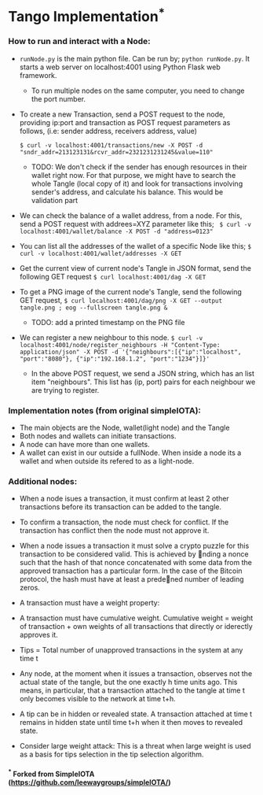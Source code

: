 # Tango Implementation<sup>*</sup>

### How to run and interact with a Node:

* `runNode.py` is the main python file. Can be run by; `python runNode.py`. It starts a web server on localhost:4001 using Python Flask web framework. 

	* To run multiple nodes on the same computer, you need to change the port number.

* To create a new Transaction, send a POST request to the node, providing ip:port and transaction as POST request parameters as follows,
(i.e: sender address, receivers address, value)

    ` $ curl -v localhost:4001/transactions/new -X POST -d "sndr_addr=213123131&rcvr_addr=2321231231245&value=110" `

    * TODO: We don't check if the sender has enough resources in their wallet right now. For that purpose, we might have to search the whole Tangle (local copy of it) and look for transactions involving sender's address, and calculate his balance. This would be validation part


* We can check the balance of a wallet address, from a node. For this, send a POST request with addrees=XYZ parameter like this;
    ` $ curl -v localhost:4001/wallet/balance -X POST -d "address=0123"`


* You can list all the addresses of the wallet of a specific Node like this;
    `$ curl -v localhost:4001/wallet/addresses -X GET`


* Get the current view of current node's Tangle in JSON format, send the following GET request
    `$ curl localhost:4001/dag -X GET`


* To get a PNG image of the current node's Tangle, send the following GET request,
    `$ curl localhost:4001/dag/png -X GET --output tangle.png ; eog --fullscreen tangle.png &`
    * TODO: add a printed timestamp on the PNG file


* We can register a new neighbour to this node.
    `$ curl -v localhost:4001/node/register_neighbours -H "Content-Type: application/json" -X POST -d '{"neighbours":[{"ip":"localhost", "port":"8080"}, {"ip":"192.168.1.2", "port":"1234"}]}'`
    * In the above POST request, we send a JSON string, which has an list item "neighbours". This list has (ip, port) pairs for each neighbour we are trying to register. 




### Implementation notes (from original simpleIOTA):

* The main objects are the Node, wallet(light node) and the Tangle
* Both nodes and wallets can initiate transactions.
* A node can have more than one wallets.
* A wallet can exist in our outside a fullNode. When inside a node its a wallet and when outside its refered to as a light-node. 


### Additional nodes:

* When a node isues a transaction, it must confirm at least 2 other transactions before its transaction can be added to the tangle.
* To confirm a transaction, the node must check for conflict. If the transaction has conflict then the node must not approve it.
* When a node issues a transaction it must solve a crypto puzzle for this transaction to be considered valid. 
	This is achieved by nding a nonce such that the hash of that nonce concatenated with 	  some data from the approved transaction has a particular form. In the case of the    Bitcoin protocol, the hash must have at least a predened number of leading zeros.  

* A transaction must have a weight property:

* A transaction must have cumulative weight. Cumulative weight  =  weight of transaction + own weights of all transactions that directly or iderectly approves it.

* Tips = Total number of unapproved transactions in the system at any time t

* Any node, at the moment when it issues a transaction, observes not the actual state of the tangle, but the one exactly h time units ago. This means, in particular, that a transaction attached to the tangle at time t only becomes visible to the network at time t+h.

* A tip can be in hidden or revealed state. A transaction attached at time t remains in hidden state until time t+h when it then moves to revealed state.

* Consider large weight attack: This is a threat when large weight is used as a basis for tips selection in the tip selection algorithm.

#### <sup>*</sup> Forked from SimpleIOTA (https://github.com/leewaygroups/simpleIOTA/)
